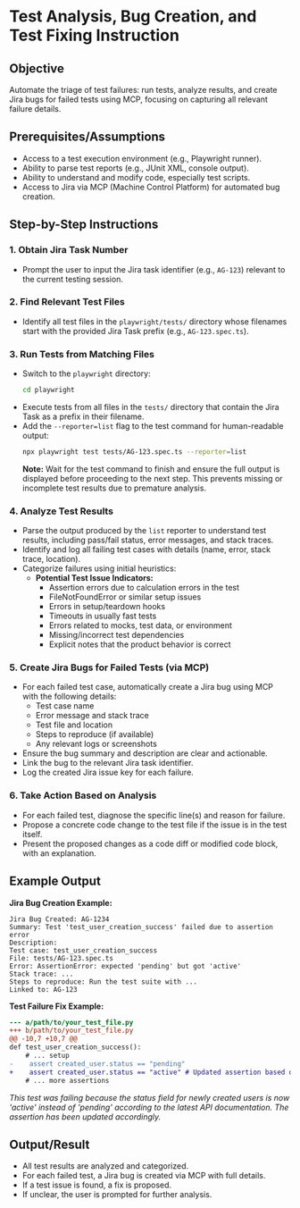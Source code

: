 # Test Analysis, Bug Creation, and Test Fixing Instruction

## Objective
Automate the triage of test failures: run tests, analyze results, and create Jira bugs for failed tests using MCP, focusing on capturing all relevant failure details.

## Prerequisites/Assumptions
- Access to a test execution environment (e.g., Playwright runner).
- Ability to parse test reports (e.g., JUnit XML, console output).
- Ability to understand and modify code, especially test scripts.
- Access to Jira via MCP (Machine Control Platform) for automated bug creation.

## Step-by-Step Instructions

### 1. Obtain Jira Task Number
- Prompt the user to input the Jira task identifier (e.g., `AG-123`) relevant to the current testing session.

### 2. Find Relevant Test Files
- Identify all test files in the `playwright/tests/` directory whose filenames start with the provided Jira Task prefix (e.g., `AG-123.spec.ts`).

### 3. Run Tests from Matching Files
- Switch to the `playwright` directory:
  ```sh
  cd playwright
  ```
- Execute tests from all files in the `tests/` directory that contain the Jira Task as a prefix in their filename.
- Add the `--reporter=list` flag to the test command for human-readable output:
  ```sh
  npx playwright test tests/AG-123.spec.ts --reporter=list
  ```
  **Note:** Wait for the test command to finish and ensure the full output is displayed before proceeding to the next step. This prevents missing or incomplete test results due to premature analysis.

### 4. Analyze Test Results
- Parse the output produced by the `list` reporter to understand test results, including pass/fail status, error messages, and stack traces.
- Identify and log all failing test cases with details (name, error, stack trace, location).
- Categorize failures using initial heuristics:
  - **Potential Test Issue Indicators:**
    - Assertion errors due to calculation errors in the test
    - FileNotFoundError or similar setup issues
    - Errors in setup/teardown hooks
    - Timeouts in usually fast tests
    - Errors related to mocks, test data, or environment
    - Missing/incorrect test dependencies
    - Explicit notes that the product behavior is correct

### 5. Create Jira Bugs for Failed Tests (via MCP)
- For each failed test case, automatically create a Jira bug using MCP with the following details:
  - Test case name
  - Error message and stack trace
  - Test file and location
  - Steps to reproduce (if available)
  - Any relevant logs or screenshots
- Ensure the bug summary and description are clear and actionable.
- Link the bug to the relevant Jira task identifier.
- Log the created Jira issue key for each failure.

### 6. Take Action Based on Analysis
- For each failed test, diagnose the specific line(s) and reason for failure.
- Propose a concrete code change to the test file if the issue is in the test itself.
- Present the proposed changes as a code diff or modified code block, with an explanation.

## Example Output

**Jira Bug Creation Example:**
```
Jira Bug Created: AG-1234
Summary: Test 'test_user_creation_success' failed due to assertion error
Description:
Test case: test_user_creation_success
File: tests/AG-123.spec.ts
Error: AssertionError: expected 'pending' but got 'active'
Stack trace: ...
Steps to reproduce: Run the test suite with ...
Linked to: AG-123
```

**Test Failure Fix Example:**
```diff
--- a/path/to/your_test_file.py
+++ b/path/to/your_test_file.py
@@ -10,7 +10,7 @@
def test_user_creation_success():
    # ... setup
-    assert created_user.status == "pending"
+    assert created_user.status == "active" # Updated assertion based on new API spec
    # ... more assertions
```
_This test was failing because the status field for newly created users is now 'active' instead of 'pending' according to the latest API documentation. The assertion has been updated accordingly._

## Output/Result
- All test results are analyzed and categorized.
- For each failed test, a Jira bug is created via MCP with full details.
- If a test issue is found, a fix is proposed.
- If unclear, the user is prompted for further analysis. 